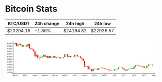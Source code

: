 # Bitcoin Stats

BTC/USDT|24h change|24h high|24h low|
|---|---|---|---|
|$23294.19|-1.86%|$24194.82|$22939.57|

<img src="./chart.svg">

